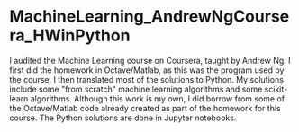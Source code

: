 # MachineLearning_AndrewNgCoursera_HWinPython

I audited the Machine Learning course on Coursera, taught by Andrew Ng. I first did the homework in Octave/Matlab, as this was the program used by the course. 
I then translated most of the solutions to Python. My solutions include some "from scratch" machine learning algorithms
and some scikit-learn algorithms. Although this work is my own, I did borrow from some of the Octave/Matlab code already created
as part of the homework for this course. 
The Python solutions are done in Jupyter notebooks. 
